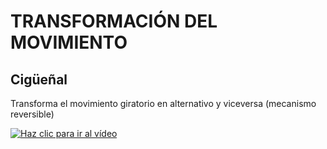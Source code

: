 # TRANSFORMACIÓN DEL MOVIMIENTO

## Cigüeñal

Transforma el movimiento giratorio en alternativo y viceversa (mecanismo reversible)

[![Haz clic para ir al vídeo](http://img.youtube.com/vi/aetoaBCMWi0/0.jpg)](http://www.youtube.com/watch?v=aetoaBCMWi0 "Haz clic para ver el vídeo")
